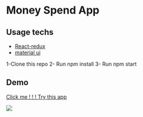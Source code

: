 # Money Spend App

## Usage techs

- [React-redux](https://react-redux.js.org/)
- [material ui ](https://mui.com/)

1-Clone this repo
2- Run npm install
3- Run npm start

## Demo

[Click me ! ! !  Try this app](https://moneyspend.netlify.app)

![](screen.gif)
